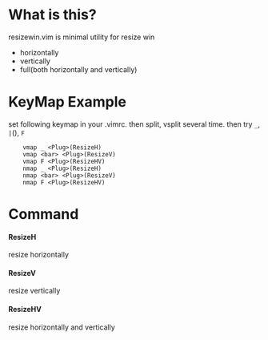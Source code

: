 What is this?
==================================
resizewin.vim is minimal utility for resize win

  * horizontally
  * vertically
  * full(both horizontally and vertically)

KeyMap Example
================================
set following keymap in your .vimrc.
then split, vsplit several time.
then try `_`, `|`(<bar>), `F`

		vmap _ <Plug>(ResizeH)
		vmap <bar> <Plug>(ResizeV)
		vmap F <Plug>(ResizeHV)
		nmap _ <Plug>(ResizeH)
		nmap <bar> <Plug>(ResizeV)
		nmap F <Plug>(ResizeHV)

Command
===================================================
#### ResizeH
resize horizontally

#### ResizeV
resize vertically

#### ResizeHV
resize horizontally and vertically
